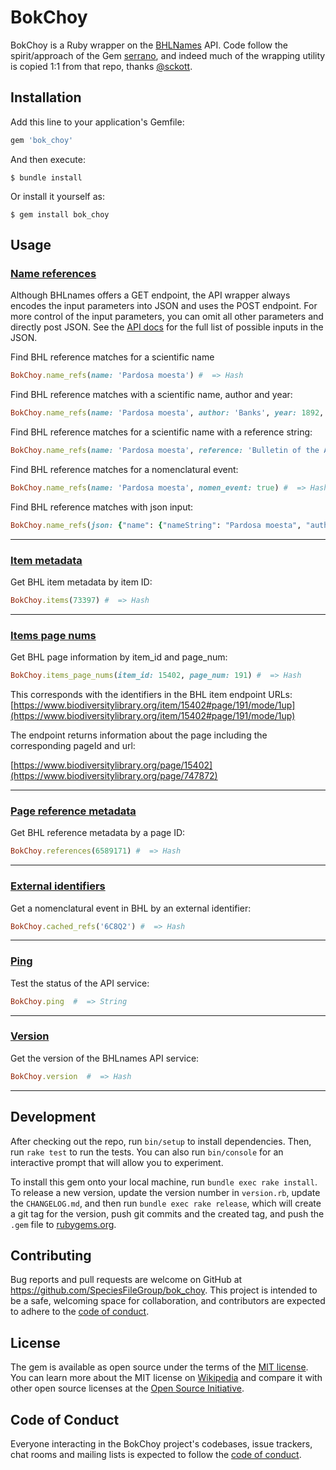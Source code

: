 # BokChoy

BokChoy is a Ruby wrapper on the [BHLNames](https://github.com/gnames/bhlnames) API. Code follow the spirit/approach of the Gem [serrano](https://github.com/sckott/serrano), and indeed much of the wrapping utility is copied 1:1 from that repo, thanks [@sckott](https://github.com/sckott).

## Installation

Add this line to your application's Gemfile:

```ruby
gem 'bok_choy'
```

And then execute:

    $ bundle install

Or install it yourself as:

    $ gem install bok_choy

## Usage

### [Name references](https://bhlnames.globalnames.org/apidoc/index.html#/default/post-name-refs)
Although BHLnames offers a GET endpoint, the API wrapper always encodes the input parameters into JSON and uses the POST endpoint. 
For more control of the input parameters, you can omit all other parameters and directly post JSON. See the [API docs](https://bhlnames.globalnames.org/apidoc/index.html#/default/post-name-refs) for the full list of possible inputs in the JSON.

Find BHL reference matches for a scientific name
```ruby
BokChoy.name_refs(name: 'Pardosa moesta') #  => Hash
```

Find BHL reference matches with a scientific name, author and year:
```ruby
BokChoy.name_refs(name: 'Pardosa moesta', author: 'Banks', year: 1892, reference: 'Bulletin of the American Museum of Natural History v.29 (1911)', nomen_event: false) #  => Hash
```

Find BHL reference matches for a scientific name with a reference string:
```ruby
BokChoy.name_refs(name: 'Pardosa moesta', reference: 'Bulletin of the American Museum of Natural History v.29 (1911)') #  => Hash
```

Find BHL reference matches for a nomenclatural event:
```ruby
BokChoy.name_refs(name: 'Pardosa moesta', nomen_event: true) #  => Hash
```

Find BHL reference matches with json input:
```ruby
BokChoy.name_refs(json: {"name": {"nameString": "Pardosa moesta", "author": "Banks", "year": 1892}, "reference": {}, "params": {"nomenEvent": true}}) #  => Hash
```

---
### [Item metadata](https://bhlnames.globalnames.org/apidoc/index.html#/default/get-item)
Get BHL item metadata by item ID:
```ruby
BokChoy.items(73397) #  => Hash
```

---
### [Items page nums](https://bhlnames.globalnames.org/apidoc/index.html#/default/get-refs-by-item-page)
Get BHL page information by item_id and page_num:
```ruby
BokChoy.items_page_nums(item_id: 15402, page_num: 191) #  => Hash
```
This corresponds with the identifiers in the BHL item endpoint URLs: [https://www.biodiversitylibrary.org/item/15402#page/191/mode/1up](https://www.biodiversitylibrary.org/item/15402#page/191/mode/1up)

The endpoint returns information about the page including the corresponding pageId and url:

[https://www.biodiversitylibrary.org/page/15402](https://www.biodiversitylibrary.org/page/747872)


---
### [Page reference metadata](https://bhlnames.globalnames.org/apidoc/index.html#/default/get-refs)
Get BHL reference metadata by a page ID:
```ruby
BokChoy.references(6589171) #  => Hash
```

---
### [External identifiers](https://bhlnames.globalnames.org/apidoc/index.html#/default/get-cached-refs)
Get a nomenclatural event in BHL by an external identifier:
```ruby
BokChoy.cached_refs('6C8Q2') #  => Hash
```

---
### [Ping](https://bhlnames.globalnames.org/apidoc/index.html#/default/get-ping)
Test the status of the API service:
```ruby
BokChoy.ping  #  => String
```

---
### [Version](https://bhlnames.globalnames.org/apidoc/index.html#/default/get-version)
Get the version of the BHLnames API service:
```ruby
BokChoy.version  #  => Hash
```

---

## Development

After checking out the repo, run `bin/setup` to install dependencies. Then, run `rake test` to run the tests. You can also run `bin/console` for an interactive prompt that will allow you to experiment.

To install this gem onto your local machine, run `bundle exec rake install`. To release a new version, update the version number in `version.rb`, update the `CHANGELOG.md`, and then run `bundle exec rake release`, which will create a git tag for the version, push git commits and the created tag, and push the `.gem` file to [rubygems.org](https://rubygems.org).

## Contributing

Bug reports and pull requests are welcome on GitHub at https://github.com/SpeciesFileGroup/bok_choy. This project is intended to be a safe, welcoming space for collaboration, and contributors are expected to adhere to the [code of conduct](https://github.com/SpeciesFileGroup/bok_choy/blob/main/CODE_OF_CONDUCT.md).

## License

The gem is available as open source under the terms of the [MIT license](https://github.com/SpeciesFileGroup/bok_choy/blob/main/LICENSE.txt). You can learn more about the MIT license on [Wikipedia](https://en.wikipedia.org/wiki/MIT_License) and compare it with other open source licenses at the [Open Source Initiative](https://opensource.org/license/mit/).

## Code of Conduct

Everyone interacting in the BokChoy project's codebases, issue trackers, chat rooms and mailing lists is expected to follow the [code of conduct](https://github.com/SpeciesFileGroup/bok_choy/blob/main/CODE_OF_CONDUCT.md).
